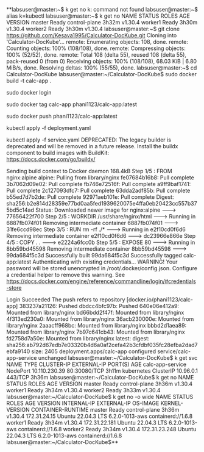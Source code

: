 **labsuser@master:~$ k get no
k: command not found
labsuser@master:~$ alias k=kubectl
labsuser@master:~$ k get no
NAME      STATUS   ROLES           AGE     VERSION
master    Ready    control-plane   3h32m   v1.30.4
worker1   Ready    <none>          3h30m   v1.30.4
worker2   Ready    <none>          3h30m   v1.30.4
labsuser@master:~$ git clone https://github.com/Kesava1995/Calculator-DocKube.git
Cloning into 'Calculator-DocKube'...
remote: Enumerating objects: 108, done.
remote: Counting objects: 100% (108/108), done.
remote: Compressing objects: 100% (52/52), done.
remote: Total 108 (delta 55), reused 108 (delta 55), pack-reused 0 (from 0)
Receiving objects: 100% (108/108), 68.03 KiB | 6.80 MiB/s, done.
Resolving deltas: 100% (55/55), done.
labsuser@master:~$ cd Calculator-DocKube
labsuser@master:~/Calculator-DocKube$ sudo docker build -t calc-app .

sudo docker login

sudo docker tag calc-app phani1123/calc-app:latest

sudo docker push phani1123/calc-app:latest

kubectl apply -f deployment.yaml

kubectl apply -f service.yaml
DEPRECATED: The legacy builder is deprecated and will be removed in a future release.
            Install the buildx component to build images with BuildKit:
            https://docs.docker.com/go/buildx/

Sending build context to Docker daemon  168.4kB
Step 1/5 : FROM nginx:alpine
alpine: Pulling from library/nginx
fe07684b16b8: Pull complete 
3b7062d09e02: Pull complete 
fb746e72516f: Pull complete 
a9ff9baf1741: Pull complete 
2c127093dfc7: Pull complete 
63dda2adf85b: Pull complete 
b55ed7d7b2de: Pull complete 
92971aeb101e: Pull complete 
Digest: sha256:b2e814d28359e77bd0aa5fed1939620075e4ffa0eb20423cc557b375bd5c14ad
Status: Downloaded newer image for nginx:alpine
 ---> 77656422f700
Step 2/5 : WORKDIR /usr/share/nginx/html
 ---> Running in 6887fb074f01
Removing intermediate container 6887fb074f01
 ---> 31fe6ccd98ec
Step 3/5 : RUN rm -rf ./*
 ---> Running in e2f10cd0f6d6
Removing intermediate container e2f10cd0f6d6
 ---> dc23966e866e
Step 4/5 : COPY . .
 ---> e2224a6fcc0b
Step 5/5 : EXPOSE 80
 ---> Running in 8bb59bd45598
Removing intermediate container 8bb59bd45598
 ---> 99da684f5c3d
Successfully built 99da684f5c3d
Successfully tagged calc-app:latest
Authenticating with existing credentials...
WARNING! Your password will be stored unencrypted in /root/.docker/config.json.
Configure a credential helper to remove this warning. See
https://docs.docker.com/engine/reference/commandline/login/#credentials-store

Login Succeeded
The push refers to repository [docker.io/phani1123/calc-app]
383237a21126: Pushed 
dbdcc4bfc97b: Pushed 
640e06e412a9: Mounted from library/nginx 
bd66bdd2f47f: Mounted from library/nginx 
4f313ed230a0: Mounted from library/nginx 
36acb230000e: Mounted from library/nginx 
2aaacff968bc: Mounted from library/nginx 
bbbd2d1aea89: Mounted from library/nginx 
7b97c641cb43: Mounted from library/nginx 
fd2758d7a50e: Mounted from library/nginx 
latest: digest: sha256:ab792d67edb7e03320b4d6a0af2cefa42b3cfdbf035fc28efba2dad7ebfa9140 size: 2405
deployment.apps/calc-app configured
service/calc-app-service unchanged
labsuser@master:~/Calculator-DocKube$ k get svc
NAME               TYPE        CLUSTER-IP      EXTERNAL-IP   PORT(S)        AGE
calc-app-service   NodePort    10.110.230.39   <none>        80:30080/TCP   3h11m
kubernetes         ClusterIP   10.96.0.1       <none>        443/TCP        3h36m
labsuser@master:~/Calculator-DocKube$ k get no
NAME      STATUS   ROLES           AGE     VERSION
master    Ready    control-plane   3h36m   v1.30.4
worker1   Ready    <none>          3h34m   v1.30.4
worker2   Ready    <none>          3h33m   v1.30.4
labsuser@master:~/Calculator-DocKube$ k get no -o wide
NAME      STATUS   ROLES           AGE     VERSION   INTERNAL-IP     EXTERNAL-IP   OS-IMAGE             KERNEL-VERSION   CONTAINER-RUNTIME
master    Ready    control-plane   3h36m   v1.30.4   172.31.24.15    <none>        Ubuntu 22.04.3 LTS   6.2.0-1013-aws   containerd://1.6.8
worker1   Ready    <none>          3h34m   v1.30.4   172.31.22.181   <none>        Ubuntu 22.04.3 LTS   6.2.0-1013-aws   containerd://1.6.8
worker2   Ready    <none>          3h34m   v1.30.4   172.31.23.248   <none>        Ubuntu 22.04.3 LTS   6.2.0-1013-aws   containerd://1.6.8
labsuser@master:~/Calculator-DocKube$**
